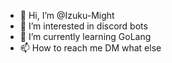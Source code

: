 - 👋 Hi, I’m @Izuku-Might
- 👀 I’m interested in discord bots
- 🌱 I’m currently learning GoLang
- 📫 How to reach me DM what else
